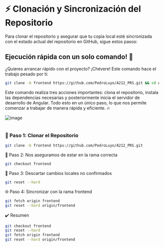 # ⚡️ Clonación y Sincronización del Repositorio

Para clonar el repositorio y asegurar que tu copia local esté sincronizada con el estado actual del repositorio en GitHub, sigue estos pasos:

## Ejecución rápida con un solo comando! 🚀

¿Quieres arrancar rápido con el proyecto? ¡Chévere! Este comando hace el trabajo pesado por ti:

```bash
git clone -b frontend https://github.com/PedroLuyo/A212_PRS.git && cd A212_PRS && npm install && ng serve --open

```
Este comando realiza tres acciones importantes: clona el repositorio, instala las dependencias necesarias y posteriormente inicia el servidor de desarrollo de Angular. Todo esto en un único paso, lo que nos permite comenzar a trabajar de manera rápida y eficiente. 🔥

![image](https://github.com/PedroLuyo/A212_PRS/assets/101282128/15234c25-5cf5-450e-b6d6-2a6c0399eab7)

#
### 🚀 Paso 1: Clonar el Repositorio

```sh
git clone -b frontend https://github.com/PedroLuyo/A212_PRS.git
```
 🔄 Paso 2: Nos aseguramos de estar en la rama correcta
```sh
git checkout frontend
```
🧹 Paso 3: Descartar cambios locales no confirmados
```sh
git reset --hard
```
🌐 Paso 4: Sincronizar con la rama frontend
```sh
git fetch origin frontend
git reset --hard origin/frontend
```
✔️ Resumen
```sh
git checkout frontend
git reset --hard
git fetch origin frontend
git reset --hard origin/frontend
```
